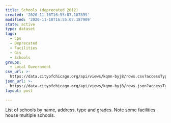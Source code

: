```yaml
---
title: Schools (deprecated 2012)
created: '2020-11-10T16:55:07.187899'
modified: '2020-11-10T16:55:07.187909'
state: active
type: dataset
tags:
  - Cps
  - Deprecated
  - Facilities
  - Gis
  - Schools
groups:
  - Local Government
csv_url: >-
  https://data.cityofchicago.org/api/views/kqmn-byj8/rows.csv?accessType=DOWNLOAD
json_url: >-
  https://data.cityofchicago.org/api/views/kqmn-byj8/rows.json?accessType=DOWNLOAD
layout: post

---
```

List of schools by name, address, type and grades. Note some facilities house multiple schools.
